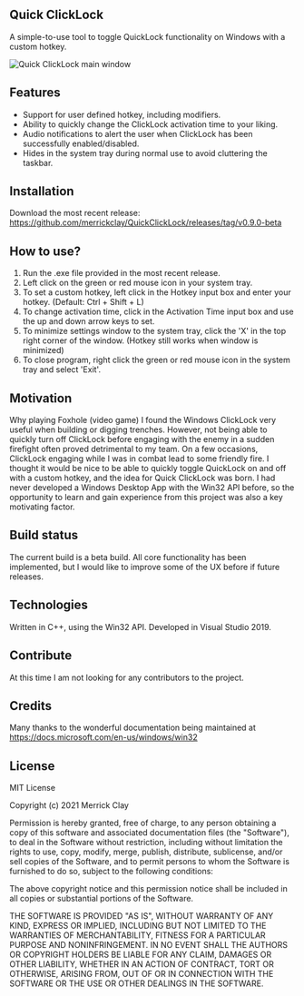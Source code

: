 ## Quick ClickLock
A simple-to-use tool to toggle QuickLock functionality on Windows with a custom hotkey.

![Quick ClickLock main window](https://i.imgur.com/tCTPlUb.png)

## Features
- Support for user defined hotkey, including modifiers.
- Ability to quickly change the ClickLock activation time to your liking.
- Audio notifications to alert the user when ClickLock has been successfully enabled/disabled.
- Hides in the system tray during normal use to avoid cluttering the taskbar.

## Installation
Download the most recent release: https://github.com/merrickclay/QuickClickLock/releases/tag/v0.9.0-beta

## How to use?
1. Run the .exe file provided in the most recent release.
2. Left click on the green or red mouse icon in your system tray.
3. To set a custom hotkey, left click in the Hotkey input box and enter your hotkey. (Default: Ctrl + Shift + L)
4. To change activation time, click in the Activation Time input box and use the up and down arrow keys to set.
5. To minimize settings window to the system tray, click the 'X' in the top right corner of the window. (Hotkey still works when window is minimized)
6. To close program, right click the green or red mouse icon in the system tray and select 'Exit'.

## Motivation
Why playing Foxhole (video game) I found the Windows ClickLock very useful when building or digging trenches. However, not being able to quickly turn off ClickLock before engaging with the enemy in a sudden firefight often proved detrimental to my team. On a few occasions, ClickLock engaging while I was in combat lead to some friendly fire. I thought it would be nice to be able to quickly toggle QuickLock on and off with a custom hotkey, and the idea for Quick ClickLock was born. I had never developed a Windows Desktop App with the Win32 API before, so the opportunity to learn and gain experience from this project was also a key motivating factor.

## Build status
The current build is a beta build. All core functionality has been implemented, but I would like to improve some of the UX before if future releases.

## Technologies
Written in C++, using the Win32 API. Developed in Visual Studio 2019.

## Contribute
At this time I am not looking for any contributors to the project.

## Credits
Many thanks to the wonderful documentation being maintained at https://docs.microsoft.com/en-us/windows/win32

## License
MIT License

Copyright (c) 2021 Merrick Clay

Permission is hereby granted, free of charge, to any person obtaining a copy
of this software and associated documentation files (the "Software"), to deal
in the Software without restriction, including without limitation the rights
to use, copy, modify, merge, publish, distribute, sublicense, and/or sell
copies of the Software, and to permit persons to whom the Software is
furnished to do so, subject to the following conditions:

The above copyright notice and this permission notice shall be included in all
copies or substantial portions of the Software.

THE SOFTWARE IS PROVIDED "AS IS", WITHOUT WARRANTY OF ANY KIND, EXPRESS OR
IMPLIED, INCLUDING BUT NOT LIMITED TO THE WARRANTIES OF MERCHANTABILITY,
FITNESS FOR A PARTICULAR PURPOSE AND NONINFRINGEMENT. IN NO EVENT SHALL THE
AUTHORS OR COPYRIGHT HOLDERS BE LIABLE FOR ANY CLAIM, DAMAGES OR OTHER
LIABILITY, WHETHER IN AN ACTION OF CONTRACT, TORT OR OTHERWISE, ARISING FROM,
OUT OF OR IN CONNECTION WITH THE SOFTWARE OR THE USE OR OTHER DEALINGS IN THE
SOFTWARE.
